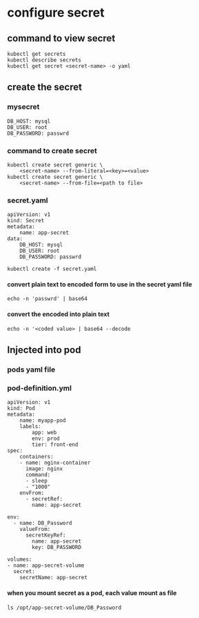 # configure secret
## command to view secret
```
kubectl get secrets
kubectl describe secrets
kubectl get secret <secret-name> -o yaml
```
## create the secret
### mysecret
```
DB_HOST: mysql
DB_USER: root
DB_PASSWORD: passwrd
```
### command to create secret
```
kubectl create secret generic \
    <secret-name> --from-literal=<key>=<value>
kubectl create secret generic \
    <secret-name> --from-file=<path to file>
```
### secret.yaml
```
apiVersion: v1
kind: Secret
metadata:
    name: app-secret
data:
    DB_HOST: mysql
    DB_USER: root
    DB_PASSWORD: passwrd
```
```
kubectl create -f secret.yaml
```
#### convert plain text to encoded form to use in the secret yaml file
```
echo -n 'passwrd' | base64
```
#### convert the encoded into plain text
```
echo -n '<coded value> | base64 --decode
```
## Injected into pod
### pods yaml file
### pod-definition.yml
```
apiVersion: v1
kind: Pod
metadata:
    name: myapp-pod
    labels:
        app: web
        env: prod
        tier: front-end
spec:
    containers:
    - name: nginx-container
      image: nginx
      command:
      - sleep
      - "1000"
    envFrom:
      - secretRef:
        name: app-secret
```
```
env:
  - name: DB_Password
    valueFrom:
      secretKeyRef:
        name: app-secret
        key: DB_PASSWORD
```
```
volumes:
- name: app-secret-volume
  secret:
    secretName: app-secret
```
#### when you mount secret as a pod, each value mount as file
```
ls /opt/app-secret-volume/DB_Password
```
